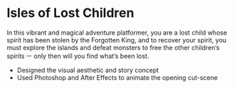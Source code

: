 # Isles of Lost Children
In this vibrant and magical adventure platformer, you are a lost child whose spirit has been stolen by the Forgotten King, and to recover your spirit, you must explore the islands and defeat monsters to free the other children’s spirits ㅡ only then will you find what’s been lost.

* Designed the visual aesthetic and story concept
* Used Photoshop and After Effects to animate the opening cut-scene